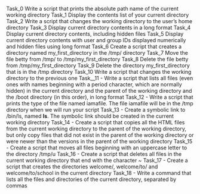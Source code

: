 Task_0 Write a script that prints the absolute path name of the current working directory
Task_1 Display the contents list of your current directory
Task_2 Write a script that changes the working directory to the user’s home directory
Task_3 Display current directory contents in a long format
Task_4 Display current directory contents, including hidden files
Task_5 Display current directory contents with user and group IDs displayed numerically and hidden files using long format
Task_6 Create a script that creates a directory named my_first_directory in the /tmp/ directory
Task_7 Move the file betty from /tmp/ to /tmp/my_first_directory
Task_8 Delete the file betty from /tmp/my_first_directory
Task_9 Delete the directory my_first_directory that is in the /tmp directory
Task_10 Write a script that changes the working directory to the previous one
Task__11 - Write a script that lists all files (even ones with names beginning with a period character, which are normally hidden) in the current directory and the parent of the working directory and the /boot directory (in this order), in long format
Task_12 - Write a script that prints the type of the file named iamafile. The file iamafile will be in the /tmp directory when we will run your script
Task_13 - Create a symbolic link to /bin/ls, named __ls__. The symbolic link should be created in the current working directory
Task_14 - Create a script that copies all the HTML files from the current working directory to the parent of the working directory, but only copy files that did not exist in the parent of the working directory or were newer than the versions in the parent of the working directory
Task_15 - Create a script that moves all files beginning with an uppercase letter to the directory /tmp/u
Task_16 - Create a script that deletes all files in the current working directory that end with the character ~
Task_17 - Create a script that creates the directories welcome/, welcome/to/ and welcome/to/school in the current directory
Task_18 - Write a command that lists all the files and directories of the current directory, separated by commas
